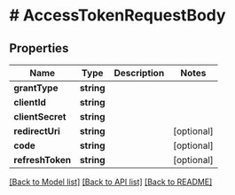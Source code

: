 # # AccessTokenRequestBody

## Properties

Name | Type | Description | Notes
------------ | ------------- | ------------- | -------------
**grantType** | **string** |  |
**clientId** | **string** |  |
**clientSecret** | **string** |  |
**redirectUri** | **string** |  | [optional]
**code** | **string** |  | [optional]
**refreshToken** | **string** |  | [optional]

[[Back to Model list]](../../README.md#models) [[Back to API list]](../../README.md#endpoints) [[Back to README]](../../README.md)

